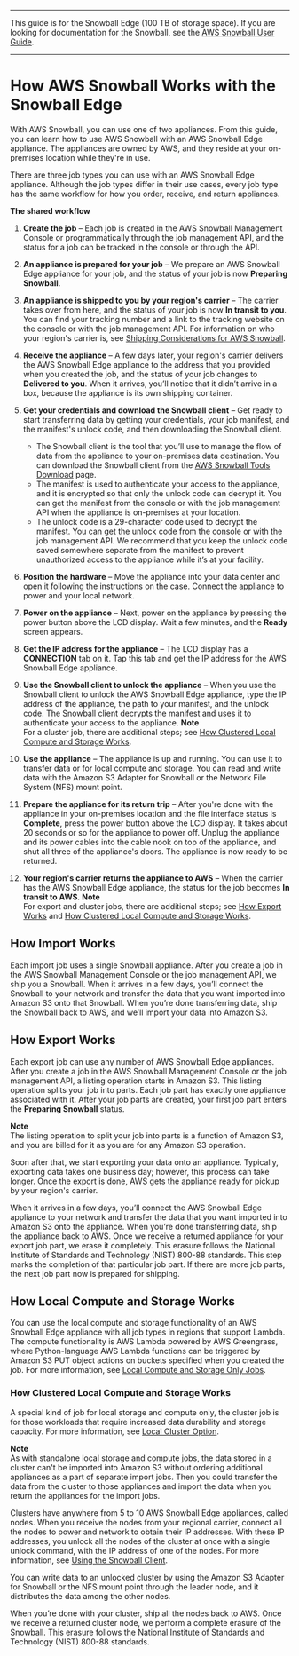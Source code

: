 --------

This guide is for the Snowball Edge \(100 TB of storage space\)\. If you are looking for documentation for the Snowball, see the [AWS Snowball User Guide](http://docs.aws.amazon.com/snowball/latest/ug/whatissnowball.html)\.

--------

# How AWS Snowball Works with the Snowball Edge<a name="how-it-works"></a>

With AWS Snowball, you can use one of two appliances\. From this guide, you can learn how to use AWS Snowball with an AWS Snowball Edge appliance\. The appliances are owned by AWS, and they reside at your on\-premises location while they're in use\.

There are three job types you can use with an AWS Snowball Edge appliance\.  Although the job types differ in their use cases, every job type has the same workflow for how you order, receive, and return appliances\.

**The shared workflow**

1. **Create the job** – Each job is created in the AWS Snowball Management Console or programmatically through the job management API, and the status for a job can be tracked in the console or through the API\.

1. **An appliance is prepared for your job** – We prepare an AWS Snowball Edge appliance for your job, and the status of your job is now **Preparing Snowball**\.

1. **An appliance is shipped to you by your region's carrier** – The carrier takes over from here, and the status of your job is now **In transit to you**\. You can find your tracking number and a link to the tracking website on the console or with the job management API\. For information on who your region's carrier is, see [Shipping Considerations for AWS Snowball](shipping.md)\.

1. **Receive the appliance** – A few days later, your region's carrier delivers the AWS Snowball Edge appliance to the address that you provided when you created the job, and the status of your job changes to **Delivered to you**\. When it arrives, you’ll notice that it didn’t arrive in a box, because the appliance is its own shipping container\.

1. **Get your credentials and download the Snowball client** – Get ready to start transferring data by getting your credentials, your job manifest, and the manifest's unlock code, and then downloading the Snowball client\.
   + The Snowball client is the tool that you’ll use to manage the flow of data from the appliance to your on\-premises data destination\. You can download the Snowball client from the [AWS Snowball Tools Download](http://aws.amazon.com/snowball/tools) page\.
   + The manifest is used to authenticate your access to the appliance, and it is encrypted so that only the unlock code can decrypt it\. You can get the manifest from the console or with the job management API when the appliance is on\-premises at your location\.
   + The unlock code is a 29\-character code used to decrypt the manifest\. You can get the unlock code from the console or with the job management API\. We recommend that you keep the unlock code saved somewhere separate from the manifest to prevent unauthorized access to the appliance while it’s at your facility\.

1. **Position the hardware** – Move the appliance into your data center and open it following the instructions on the case\. Connect the appliance to power and your local network\.

1. **Power on the appliance** – Next, power on the appliance by pressing the power button above the LCD display\. Wait a few minutes, and the **Ready** screen appears\.

1. **Get the IP address for the appliance** – The LCD display has a **CONNECTION** tab on it\. Tap this tab and get the IP address for the AWS Snowball Edge appliance\.

1. **Use the Snowball client to unlock the appliance** – When you use the Snowball client to unlock the AWS Snowball Edge appliance, type the IP address of the appliance, the path to your manifest, and the unlock code\. The Snowball client decrypts the manifest and uses it to authenticate your access to the appliance\.
**Note**  
For a cluster job, there are additional steps; see [How Clustered Local Compute and Storage Works](#how-cluster)\.

1. **Use the appliance** – The appliance is up and running\. You can use it to transfer data or for local compute and storage\. You can read and write data with the Amazon S3 Adapter for Snowball or the Network File System \(NFS\) mount point\.

1. **Prepare the appliance for its return trip** – After you're done with the appliance in your on\-premises location and the file interface status is **Complete**, press the power button above the LCD display\. It takes about 20 seconds or so for the appliance to power off\. Unplug the appliance and its power cables into the cable nook on top of the appliance, and shut all three of the appliance's doors\. The appliance is now ready to be returned\.

1. **Your region's carrier returns the appliance to AWS** – When the carrier has the AWS Snowball Edge appliance, the status for the job becomes **In transit to AWS**\.
**Note**  
For export and cluster jobs, there are additional steps; see [How Export Works](#how-export) and [How Clustered Local Compute and Storage Works](#how-cluster)\.

## How Import Works<a name="how-import"></a>

Each import job uses a single Snowball appliance\. After you create a job in the AWS Snowball Management Console or the job management API, we ship you a Snowball\. When it arrives in a few days, you’ll connect the Snowball to your network and transfer the data that you want imported into Amazon S3 onto that Snowball\. When you’re done transferring data, ship the Snowball back to AWS, and we’ll import your data into Amazon S3\.

## How Export Works<a name="how-export"></a>

Each export job can use any number of AWS Snowball Edge appliances\. After you create a job in the AWS Snowball Management Console or the job management API, a listing operation starts in Amazon S3\. This listing operation splits your job into parts\. Each job part has exactly one appliance associated with it\. After your job parts are created, your first job part enters the **Preparing Snowball** status\.

**Note**  
The listing operation to split your job into parts is a function of Amazon S3, and you are billed for it as you are for any Amazon S3 operation\.

Soon after that, we start exporting your data onto an appliance\. Typically, exporting data takes one business day; however, this process can take longer\. Once the export is done, AWS gets the appliance ready for pickup by your region's carrier\.

When it arrives in a few days, you’ll connect the AWS Snowball Edge appliance to your network and transfer the data that you want imported into Amazon S3 onto the appliance\. When you’re done transferring data, ship the appliance back to AWS\. Once we receive a returned appliance for your export job part, we erase it completely\. This erasure follows the National Institute of Standards and Technology \(NIST\) 800\-88 standards\. This step marks the completion of that particular job part\. If there are more job parts, the next job part now is prepared for shipping\.

## How Local Compute and Storage Works<a name="how-localcompute"></a>

You can use the local compute and storage functionality of an AWS Snowball Edge appliance with all job types in regions that support Lambda\. The compute functionality is AWS Lambda powered by AWS Greengrass, where Python\-language AWS Lambda functions can be triggered by Amazon S3 PUT object actions on buckets specified when you created the job\. For more information, see [Local Compute and Storage Only Jobs](computetype.md)\.

### How Clustered Local Compute and Storage Works<a name="how-cluster"></a>

A special kind of job for local storage and compute only, the cluster job is for those workloads that require increased data durability and storage capacity\. For more information, see [Local Cluster Option](computetype.md#clusteroption)\.

**Note**  
As with standalone local storage and compute jobs, the data stored in a cluster can't be imported into Amazon S3 without ordering additional appliances as a part of separate import jobs\. Then you could transfer the data from the cluster to those appliances and import the data when you return the appliances for the import jobs\.

Clusters have anywhere from 5 to 10 AWS Snowball Edge appliances, called nodes\. When you receive the nodes from your regional carrier, connect all the nodes to power and network to obtain their IP addresses\. With these IP addresses, you unlock all the nodes of the cluster at once with a single unlock command, with the IP address of one of the nodes\. For more information, see [Using the Snowball Client](using-client.md)\.

You can write data to an unlocked cluster by using the Amazon S3 Adapter for Snowball or the NFS mount point through the leader node, and it distributes the data among the other nodes\.

When you’re done with your cluster, ship all the nodes back to AWS\. Once we receive a returned cluster node, we perform a complete erasure of the Snowball\. This erasure follows the National Institute of Standards and Technology \(NIST\) 800\-88 standards\.